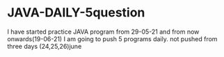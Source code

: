 # JAVA-DAILY-5question
I have started practice JAVA program from 29-05-21
and from now onwards(19-06-21) I am going to push 5 programs daily. 
not pushed from three days (24,25,26)june
